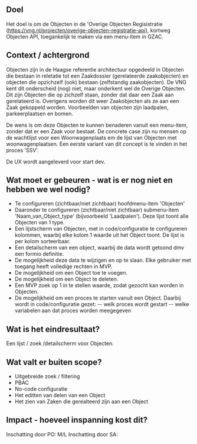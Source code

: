## Doel

Het doel is om de Objecten in de 'Overige Objecten Regisistratie (https://vng.nl/projecten/overige-objecten-registratie-api), kortweg Objecten API, toegankelijk te 
maken via een menu-item in GZAC. 

## Context / achtergrond

Objecten zijn in de Haagse referentie architectuur opgedeeld in Objecten die bestaan in reletatie tot een Zaakdossier (gerelateerde zaakobjecten) en objecten die opzichzelf (ook) bestaan (zelfstandig zaakobjecten). De VNG kent dit onderscheid (nog) niet, maar onderkent wel de Overige Objecten. Dit zijn Objecten die op zichzelf staan, zonder dat daar een Zaak aan gerelateerd is. Overigens worden dit weer Zaakobjecten als ze aan een Zaak gekoppeld worden. 
Voorbeelden van objecten zijn laadpalen, parkeerplaatsen en bomen. 

De wens is om deze Objecten te kunnen benaderen vanuit een menu-item, zonder dat er een Zaak voor bestaat. De concrete case zijn nu mensen op de wachtlijst voor een Woonwagenplaats em de lijst van Objecten met woonwagenplaatsen. Een eerste variant van dit concept is te vinden in het proces 'SSV'. 

De UX wordt aangeleverd voor start dev. 

## Wat moet er gebeuren - wat is er nog niet en hebben we wel nodig?

- Te configureren (zichtbaar/niet zichtbaar) hoofdmenu-item 'Objecten'
- Daaronder te configureren (zichtbaar/niet zichtbaar) submenu-item 'Naam_van_Object_type' (bijvoorbeeld 'Laadpalen'). Deze lijst toont alle Objecten van 1 type. 
- Een lijstscherm van Objecten, met in code/configuratie te configureren kolommen, waarbij elke kolom 1 waarde uit het Object toont. De lijst is per kolom sorteerbaar.
- Een detailscherm van een object, waarbij de data wordt getoond dmv een formio definitie. 
- De mogelijkheid deze data te wijzigen en op te slaan. Elke gebruiker met toegang heeft volledige rechten in MVP.
- De mogelijkheid om een Object toe te voegen.
- De mogelijkheid om een Object te deleten. 
- Een MVP zoek op 1 in te stellen waarde, zodat gezocht kan worden in Objecten.
- De mogelijkheid om een proces te starten vanuit een Object. Daarbij wordt in code/configuratie gezet: 
-- welk proces wordt gestart
-- welke variabelen aan dat proces worden meegegeven

## Wat is het eindresultaat?

Een lijst / zoek /detailscherm voor Objecten. 

## Wat valt er buiten scope?

- Uitgebreide zoek / filtering
- PBAC
- No-code configuratie
- Het editten van delen van een Object
- Het zien van Zaken die gerealteerd zijn aan een Object

## Impact - hoeveel inspanning kost dit? 
Inschatting door PO: M/L
Inschatting door SA: 
